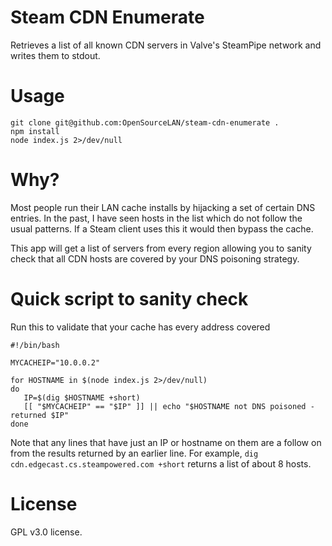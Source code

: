 
# Steam CDN Enumerate

Retrieves a list of all known CDN servers in Valve's SteamPipe network
and writes them to stdout.

# Usage

```
git clone git@github.com:OpenSourceLAN/steam-cdn-enumerate .
npm install
node index.js 2>/dev/null
```

# Why?

Most people run their LAN cache installs by hijacking a set of certain DNS
entries. In the past, I have seen hosts in the list which do not follow
the usual patterns. If a Steam client uses this it would then bypass
the cache.

This app will get a list of servers from every region allowing you to
sanity check that all CDN hosts are covered by your DNS poisoning strategy.

# Quick script to sanity check

Run this to validate that your cache has every address covered

```
#!/bin/bash

MYCACHEIP="10.0.0.2"

for HOSTNAME in $(node index.js 2>/dev/null)
do
   IP=$(dig $HOSTNAME +short)
   [[ "$MYCACHEIP" == "$IP" ]] || echo "$HOSTNAME not DNS poisoned - returned $IP"
done

```

Note that any lines that have just an IP or hostname on them are a follow on from
the results returned by an earlier line. For example, 
`dig cdn.edgecast.cs.steampowered.com +short` returns a list of about 8 hosts.

# License

GPL v3.0 license.
